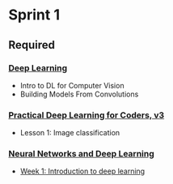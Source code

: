 # Sprint 1

## Required

### [Deep Learning](https://www.kaggle.com/learn/deep-learning)

- Intro to DL for Computer Vision
- Building Models From Convolutions

### [Practical Deep Learning for Coders, v3](https://course.fast.ai/index.html)

- Lesson 1: Image classification

### [Neural Networks and Deep Learning](https://www.coursera.org/learn/neural-networks-deep-learning/)

- [Week 1: Introduction to deep learning](https://www.youtube.com/playlist?list=PLkDaE6sCZn6Ec-XTbcX1uRg2_u4xOEky0)
